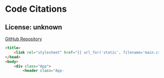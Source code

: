 # Code Citations

## License: unknown
[GitHub Repository](https://github.com/TharindaNimnajith/codespaces-flask/tree/b8a4c0be36c9ba38a024f86f669c09b078249253/templates/index.html)

```html
<title>
    <link rel="stylesheet" href="{{ url_for('static', filename='main.css') }}">
</head>
<body>
    <div class="App">
        <header class="App-
```

